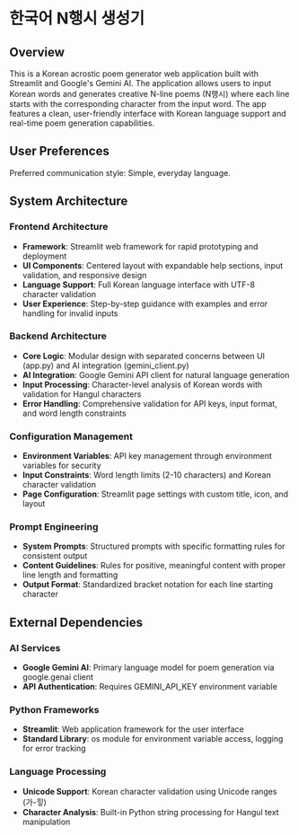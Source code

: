 # 한국어 N행시 생성기

## Overview

This is a Korean acrostic poem generator web application built with Streamlit and Google's Gemini AI. The application allows users to input Korean words and generates creative N-line poems (N행시) where each line starts with the corresponding character from the input word. The app features a clean, user-friendly interface with Korean language support and real-time poem generation capabilities.

## User Preferences

Preferred communication style: Simple, everyday language.

## System Architecture

### Frontend Architecture
- **Framework**: Streamlit web framework for rapid prototyping and deployment
- **UI Components**: Centered layout with expandable help sections, input validation, and responsive design
- **Language Support**: Full Korean language interface with UTF-8 character validation
- **User Experience**: Step-by-step guidance with examples and error handling for invalid inputs

### Backend Architecture
- **Core Logic**: Modular design with separated concerns between UI (app.py) and AI integration (gemini_client.py)
- **AI Integration**: Google Gemini API client for natural language generation
- **Input Processing**: Character-level analysis of Korean words with validation for Hangul characters
- **Error Handling**: Comprehensive validation for API keys, input format, and word length constraints

### Configuration Management
- **Environment Variables**: API key management through environment variables for security
- **Input Constraints**: Word length limits (2-10 characters) and Korean character validation
- **Page Configuration**: Streamlit page settings with custom title, icon, and layout

### Prompt Engineering
- **System Prompts**: Structured prompts with specific formatting rules for consistent output
- **Content Guidelines**: Rules for positive, meaningful content with proper line length and formatting
- **Output Format**: Standardized bracket notation for each line starting character

## External Dependencies

### AI Services
- **Google Gemini AI**: Primary language model for poem generation via google.genai client
- **API Authentication**: Requires GEMINI_API_KEY environment variable

### Python Frameworks
- **Streamlit**: Web application framework for the user interface
- **Standard Library**: os module for environment variable access, logging for error tracking

### Language Processing
- **Unicode Support**: Korean character validation using Unicode ranges (가-힣)
- **Character Analysis**: Built-in Python string processing for Hangul text manipulation